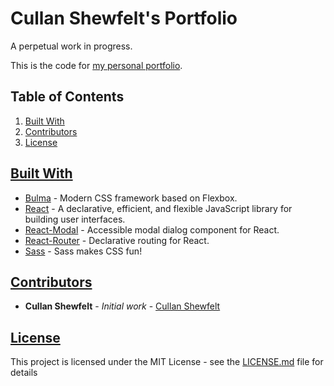 # Cullan Shewfelt's Portfolio

A perpetual work in progress.

This is the code for [my personal portfolio](https://www.cullan-shewfelt.herokuapp.com).

## Table of Contents

1.  [Built With](#builtwith)
2.  [Contributors](#contributors)
3.  [License](#license)

## [Built With](#builtwith)

-   [Bulma](https://github.com/jgthms/bulma) - Modern CSS framework based on Flexbox.
-   [React](https://github.com/facebook/react) - A declarative, efficient, and flexible JavaScript library for building user interfaces.
-   [React-Modal](https://github.com/reactjs/react-modal) - Accessible modal dialog component for React.
-   [React-Router](https://github.com/ReactTraining/react-router) - Declarative routing for React.
-   [Sass](https://github.com/sass/sass) - Sass makes CSS fun!

## [Contributors](#contributors)

-   **Cullan Shewfelt** - _Initial work_ - [Cullan Shewfelt](https://github.com/cullanshewfelt)

## [License](#license)

This project is licensed under the MIT License - see the [LICENSE.md](LICENSE.md) file for details
